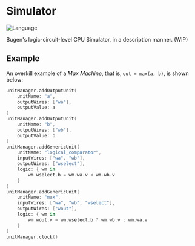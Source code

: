 # Simulator

![Language](https://img.shields.io/badge/Language-Swift%205.2-orange.svg)

Bugen's logic-circuit-level CPU Simulator, in a description manner. (WIP)

## Example
An overkill example of a *Max Machine*, that is, `out = max(a, b)`, is shown below:

```swift
unitManager.addOutputUnit(
    unitName: "a",
    outputWires: ["wa"],
    outputValue: a
)
unitManager.addOutputUnit(
    unitName: "b",
    outputWires: ["wb"],
    outputValue: b
)
unitManager.addGenericUnit(
    unitName: "logical_comparator",
    inputWires: ["wa", "wb"],
    outputWires: ["wselect"],
    logic: { wm in
        wm.wselect.b = wm.wa.v < wm.wb.v
    }
)
unitManager.addGenericUnit(
    unitName: "mux",
    inputWires: ["wa", "wb", "wselect"],
    outputWires: ["wout"],
    logic: { wm in
        wm.wout.v = wm.wselect.b ? wm.wb.v : wm.wa.v
    }
)
unitManager.clock()
```
